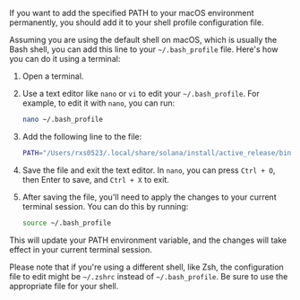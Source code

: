 If you want to add the specified PATH to your macOS environment permanently, you should add it to your shell profile configuration file. 

Assuming you are using the default shell on macOS, which is usually the Bash shell, you can add this line to your `~/.bash_profile` file. Here's how you can do it using a terminal:

1. Open a terminal.

2. Use a text editor like `nano` or `vi` to edit your `~/.bash_profile`. For example, to edit it with `nano`, you can run:

   ```bash
   nano ~/.bash_profile
   ```

3. Add the following line to the file:

   ```bash
   PATH="/Users/rxs0523/.local/share/solana/install/active_release/bin:$PATH"
   ```

4. Save the file and exit the text editor. In `nano`, you can press `Ctrl + O`, then Enter to save, and `Ctrl + X` to exit.

5. After saving the file, you'll need to apply the changes to your current terminal session. You can do this by running:

   ```bash
   source ~/.bash_profile
   ```

This will update your PATH environment variable, and the changes will take effect in your current terminal session.

Please note that if you're using a different shell, like Zsh, the configuration file to edit might be `~/.zshrc` instead of `~/.bash_profile`. Be sure to use the appropriate file for your shell.
